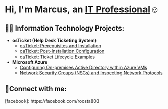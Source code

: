 <h1>Hi, I'm Marcus, an <a href="https://linkedin.com/in/Josh">IT Professional</a>☺</h1>

<h2>👨‍💻 Information Technology Projects:</h2>

- <b>osTicket (Help Desk Ticketing System)</b>
  - [osTicket: Prerequisites and Installation](https://github.com/MarcusPierson803/osticket-prereqs)
  - [osTicket: Post-Installation Configuration](https://github.com/MarcusPierson803/post-install-config)
  - [osTicket: Ticket Lifecycle Examples](https://github.com/MarcusPierson803/ticket-lifecycle)
- <b>Microsoft Azure</b>
  - [Configuring On-premises Active Directory within Azure VMs](https://github.com/MarcusPierson803/configure-ad)
  - [Network Security Groups (NSGs) and Inspecting Network Protocols](https://github.com/MarcusPierson803/azure-network-protocols)

<h2>🤳Connect with me:</h2>
[facebook]: https://facebook.com/roosta803
